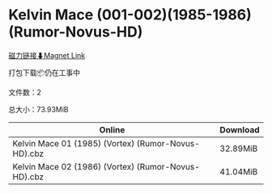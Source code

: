 # Kelvin Mace (001-002)(1985-1986)(Rumor-Novus-HD)

[磁力链接⬇Magnet Link](magnet:?xt=urn:btih:6b99966ebc5702514dc34a040a50724efb9a82cc&dn=Kelvin%20Mace%20%28001-002%29%281985-1986%29%28Rumor-Novus-HD%29)

打包下载📦仍在工事中

文件数：2

总大小：73.93MiB

Online | Download
--- | ---
Kelvin Mace 01 (1985) (Vortex) (Rumor-Novus-HD).cbz | 32.89MiB
Kelvin Mace 02 (1986) (Vortex) (Rumor-Novus-HD).cbz | 41.04MiB